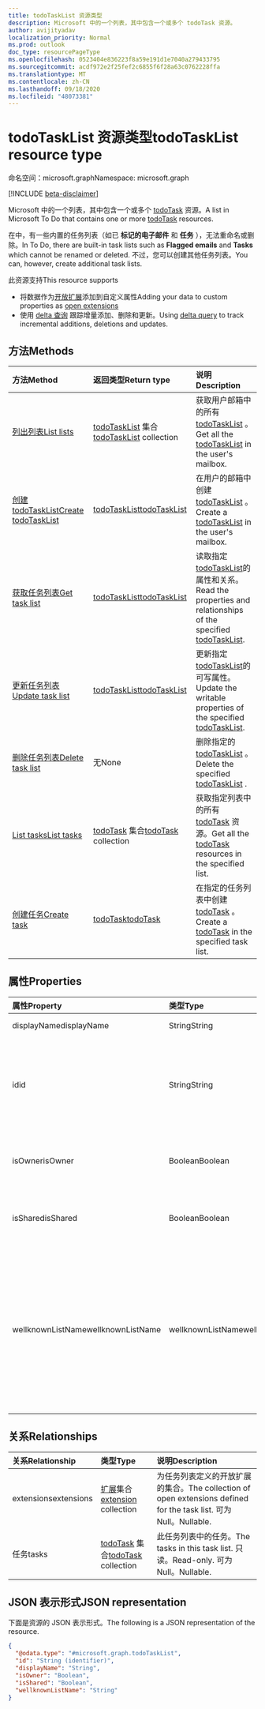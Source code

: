 ```yaml
---
title: todoTaskList 资源类型
description: Microsoft 中的一个列表，其中包含一个或多个 todoTask 资源。
author: avijityadav
localization_priority: Normal
ms.prod: outlook
doc_type: resourcePageType
ms.openlocfilehash: 0523404e836223f8a59e191d1e7040a279433795
ms.sourcegitcommit: acdf972e2f25fef2c6855f6f28a63c0762228ffa
ms.translationtype: MT
ms.contentlocale: zh-CN
ms.lasthandoff: 09/18/2020
ms.locfileid: "48073381"
---
```

# <a name="todotasklist-resource-type"></a><span data-ttu-id="a70f6-103">todoTaskList 资源类型</span><span class="sxs-lookup"><span data-stu-id="a70f6-103">todoTaskList resource type</span></span>

<span data-ttu-id="a70f6-104">命名空间：microsoft.graph</span><span class="sxs-lookup"><span data-stu-id="a70f6-104">Namespace: microsoft.graph</span></span>

[!INCLUDE [beta-disclaimer](../../includes/beta-disclaimer.md)]

<span data-ttu-id="a70f6-105">Microsoft 中的一个列表，其中包含一个或多个 [todoTask](./todotask.md) 资源。</span><span class="sxs-lookup"><span data-stu-id="a70f6-105">A list in Microsoft To Do that contains one or more [todoTask](./todotask.md) resources.</span></span> 

<span data-ttu-id="a70f6-106">在中，有一些内置的任务列表（如已 **标记的电子邮件** 和 **任务** ），无法重命名或删除。</span><span class="sxs-lookup"><span data-stu-id="a70f6-106">In To Do, there are built-in task lists such as **Flagged emails** and **Tasks** which cannot be renamed or deleted.</span></span>  <span data-ttu-id="a70f6-107">不过，您可以创建其他任务列表。</span><span class="sxs-lookup"><span data-stu-id="a70f6-107">You can, however, create additional task lists.</span></span>

<span data-ttu-id="a70f6-108">此资源支持</span><span class="sxs-lookup"><span data-stu-id="a70f6-108">This resource supports</span></span>
* <span data-ttu-id="a70f6-109">将数据作为[开放扩展](/graph/extensibility-overview)添加到自定义属性</span><span class="sxs-lookup"><span data-stu-id="a70f6-109">Adding your data to custom properties as [open extensions](/graph/extensibility-overview)</span></span>
* <span data-ttu-id="a70f6-110">使用 [delta 查询](/graph/delta-query-overview) 跟踪增量添加、删除和更新。</span><span class="sxs-lookup"><span data-stu-id="a70f6-110">Using [delta query](/graph/delta-query-overview) to track incremental additions, deletions and updates.</span></span>

## <a name="methods"></a><span data-ttu-id="a70f6-111">方法</span><span class="sxs-lookup"><span data-stu-id="a70f6-111">Methods</span></span>
|<span data-ttu-id="a70f6-112">方法</span><span class="sxs-lookup"><span data-stu-id="a70f6-112">Method</span></span>|<span data-ttu-id="a70f6-113">返回类型</span><span class="sxs-lookup"><span data-stu-id="a70f6-113">Return type</span></span>|<span data-ttu-id="a70f6-114">说明</span><span class="sxs-lookup"><span data-stu-id="a70f6-114">Description</span></span>|
|:---|:---|:---|
|[<span data-ttu-id="a70f6-115">列出列表</span><span class="sxs-lookup"><span data-stu-id="a70f6-115">List lists</span></span>](../api/todo-list-lists.md) | <span data-ttu-id="a70f6-116">[todoTaskList](todotasklist.md) 集合</span><span class="sxs-lookup"><span data-stu-id="a70f6-116">[todoTaskList](todotasklist.md) collection</span></span> | <span data-ttu-id="a70f6-117">获取用户邮箱中的所有 [todoTaskList](todotasklist.md) 。</span><span class="sxs-lookup"><span data-stu-id="a70f6-117">Get all the [todoTaskList](todotasklist.md) in the user's mailbox.</span></span> |
|[<span data-ttu-id="a70f6-118">创建 todoTaskList</span><span class="sxs-lookup"><span data-stu-id="a70f6-118">Create todoTaskList</span></span>](../api/todo-post-lists.md) | [<span data-ttu-id="a70f6-119">todoTaskList</span><span class="sxs-lookup"><span data-stu-id="a70f6-119">todoTaskList</span></span>](todotasklist.md) | <span data-ttu-id="a70f6-120">在用户的邮箱中创建 [todoTaskList](todotasklist.md) 。</span><span class="sxs-lookup"><span data-stu-id="a70f6-120">Create a [todoTaskList](todotasklist.md) in the user's mailbox.</span></span> |
|[<span data-ttu-id="a70f6-121">获取任务列表</span><span class="sxs-lookup"><span data-stu-id="a70f6-121">Get task list</span></span>](../api/todotasklist-get.md)|[<span data-ttu-id="a70f6-122">todoTaskList</span><span class="sxs-lookup"><span data-stu-id="a70f6-122">todoTaskList</span></span>](todotasklist.md)|<span data-ttu-id="a70f6-123">读取指定 [todoTaskList](todotasklist.md)的属性和关系。</span><span class="sxs-lookup"><span data-stu-id="a70f6-123">Read the properties and relationships of the specified [todoTaskList](todotasklist.md).</span></span>|
|[<span data-ttu-id="a70f6-124">更新任务列表</span><span class="sxs-lookup"><span data-stu-id="a70f6-124">Update task list</span></span>](../api/todotasklist-update.md)|[<span data-ttu-id="a70f6-125">todoTaskList</span><span class="sxs-lookup"><span data-stu-id="a70f6-125">todoTaskList</span></span>](todotasklist.md)| <span data-ttu-id="a70f6-126">更新指定 [todoTaskList](todotasklist.md)的可写属性。</span><span class="sxs-lookup"><span data-stu-id="a70f6-126">Update the writable properties of the specified [todoTaskList](todotasklist.md).</span></span>|
|[<span data-ttu-id="a70f6-127">删除任务列表</span><span class="sxs-lookup"><span data-stu-id="a70f6-127">Delete task list</span></span>](../api/todotasklist-delete.md)|<span data-ttu-id="a70f6-128">无</span><span class="sxs-lookup"><span data-stu-id="a70f6-128">None</span></span>| <span data-ttu-id="a70f6-129">删除指定的 [todoTaskList](todotasklist.md) 。</span><span class="sxs-lookup"><span data-stu-id="a70f6-129">Delete the specified [todoTaskList](todotasklist.md) .</span></span>|
|[<span data-ttu-id="a70f6-130">List tasks</span><span class="sxs-lookup"><span data-stu-id="a70f6-130">List tasks</span></span>](../api/todotasklist-list-tasks.md)|<span data-ttu-id="a70f6-131">[todoTask](todotask.md) 集合</span><span class="sxs-lookup"><span data-stu-id="a70f6-131">[todoTask](todotask.md) collection</span></span>|<span data-ttu-id="a70f6-132">获取指定列表中的所有 [todoTask](todotask.md) 资源。</span><span class="sxs-lookup"><span data-stu-id="a70f6-132">Get all the [todoTask](todotask.md) resources in the specified list.</span></span>|
|[<span data-ttu-id="a70f6-133">创建任务</span><span class="sxs-lookup"><span data-stu-id="a70f6-133">Create task</span></span>](../api/todotasklist-post-tasks.md)|[<span data-ttu-id="a70f6-134">todoTask</span><span class="sxs-lookup"><span data-stu-id="a70f6-134">todoTask</span></span>](todotask.md)| <span data-ttu-id="a70f6-135">在指定的任务列表中创建 [todoTask](todotask.md) 。</span><span class="sxs-lookup"><span data-stu-id="a70f6-135">Create a [todoTask](todotask.md) in the specified task list.</span></span>|

## <a name="properties"></a><span data-ttu-id="a70f6-136">属性</span><span class="sxs-lookup"><span data-stu-id="a70f6-136">Properties</span></span>
|<span data-ttu-id="a70f6-137">属性</span><span class="sxs-lookup"><span data-stu-id="a70f6-137">Property</span></span>|<span data-ttu-id="a70f6-138">类型</span><span class="sxs-lookup"><span data-stu-id="a70f6-138">Type</span></span>|<span data-ttu-id="a70f6-139">说明</span><span class="sxs-lookup"><span data-stu-id="a70f6-139">Description</span></span>|
|:---|:---|:---|
|<span data-ttu-id="a70f6-140">displayName</span><span class="sxs-lookup"><span data-stu-id="a70f6-140">displayName</span></span>|<span data-ttu-id="a70f6-141">String</span><span class="sxs-lookup"><span data-stu-id="a70f6-141">String</span></span>|<span data-ttu-id="a70f6-142">任务列表的名称。</span><span class="sxs-lookup"><span data-stu-id="a70f6-142">The name of the task list.</span></span>|
|<span data-ttu-id="a70f6-143">id</span><span class="sxs-lookup"><span data-stu-id="a70f6-143">id</span></span>|<span data-ttu-id="a70f6-144">String</span><span class="sxs-lookup"><span data-stu-id="a70f6-144">String</span></span>| <span data-ttu-id="a70f6-145">任务列表的标识符，在用户的邮箱中是唯一的。</span><span class="sxs-lookup"><span data-stu-id="a70f6-145">The identifier of the task list, unique in the user's mailbox.</span></span> <span data-ttu-id="a70f6-146">只读。</span><span class="sxs-lookup"><span data-stu-id="a70f6-146">Read-only.</span></span> <span data-ttu-id="a70f6-147">继承自 [entity](entity.md)</span><span class="sxs-lookup"><span data-stu-id="a70f6-147">Inherited from [entity](entity.md)</span></span>|
|<span data-ttu-id="a70f6-148">isOwner</span><span class="sxs-lookup"><span data-stu-id="a70f6-148">isOwner</span></span>|<span data-ttu-id="a70f6-149">Boolean</span><span class="sxs-lookup"><span data-stu-id="a70f6-149">Boolean</span></span>| <span data-ttu-id="a70f6-150">如果用户是给定任务列表的所有者，则为 True。</span><span class="sxs-lookup"><span data-stu-id="a70f6-150">True if the user is owner of the given task list.</span></span>|
|<span data-ttu-id="a70f6-151">isShared</span><span class="sxs-lookup"><span data-stu-id="a70f6-151">isShared</span></span>|<span data-ttu-id="a70f6-152">Boolean</span><span class="sxs-lookup"><span data-stu-id="a70f6-152">Boolean</span></span>| <span data-ttu-id="a70f6-153">如果任务列表与其他用户共享，则为 True</span><span class="sxs-lookup"><span data-stu-id="a70f6-153">True if the task list is shared with other users</span></span>|
|<span data-ttu-id="a70f6-154">wellknownListName</span><span class="sxs-lookup"><span data-stu-id="a70f6-154">wellknownListName</span></span>|<span data-ttu-id="a70f6-155">wellknownListName</span><span class="sxs-lookup"><span data-stu-id="a70f6-155">wellknownListName</span></span>| <span data-ttu-id="a70f6-156">指示已知列表名称的属性（如果给定列表是已知列表）。</span><span class="sxs-lookup"><span data-stu-id="a70f6-156">Property indicating the well-known list name if the given list is a well-known list.</span></span> <span data-ttu-id="a70f6-157">可取值为：`none`、`defaultList`、`flaggedEmails`、`unknownFutureValue`。</span><span class="sxs-lookup"><span data-stu-id="a70f6-157">Possible values are: `none`, `defaultList`, `flaggedEmails`, `unknownFutureValue`.</span></span>|

## <a name="relationships"></a><span data-ttu-id="a70f6-158">关系</span><span class="sxs-lookup"><span data-stu-id="a70f6-158">Relationships</span></span>
|<span data-ttu-id="a70f6-159">关系</span><span class="sxs-lookup"><span data-stu-id="a70f6-159">Relationship</span></span>|<span data-ttu-id="a70f6-160">类型</span><span class="sxs-lookup"><span data-stu-id="a70f6-160">Type</span></span>|<span data-ttu-id="a70f6-161">说明</span><span class="sxs-lookup"><span data-stu-id="a70f6-161">Description</span></span>|
|:---|:---|:---|
|<span data-ttu-id="a70f6-162">extensions</span><span class="sxs-lookup"><span data-stu-id="a70f6-162">extensions</span></span>|<span data-ttu-id="a70f6-163">[扩展](extension.md)集合</span><span class="sxs-lookup"><span data-stu-id="a70f6-163">[extension](extension.md) collection</span></span>| <span data-ttu-id="a70f6-164">为任务列表定义的开放扩展的集合。</span><span class="sxs-lookup"><span data-stu-id="a70f6-164">The collection of open extensions defined for the task list.</span></span> <span data-ttu-id="a70f6-165">可为 Null。</span><span class="sxs-lookup"><span data-stu-id="a70f6-165">Nullable.</span></span>|
|<span data-ttu-id="a70f6-166">任务</span><span class="sxs-lookup"><span data-stu-id="a70f6-166">tasks</span></span>|<span data-ttu-id="a70f6-167">[todoTask](todotask.md) 集合</span><span class="sxs-lookup"><span data-stu-id="a70f6-167">[todoTask](todotask.md) collection</span></span>|<span data-ttu-id="a70f6-168">此任务列表中的任务。</span><span class="sxs-lookup"><span data-stu-id="a70f6-168">The tasks in this task list.</span></span> <span data-ttu-id="a70f6-169">只读。</span><span class="sxs-lookup"><span data-stu-id="a70f6-169">Read-only.</span></span> <span data-ttu-id="a70f6-170">可为 Null。</span><span class="sxs-lookup"><span data-stu-id="a70f6-170">Nullable.</span></span>|

## <a name="json-representation"></a><span data-ttu-id="a70f6-171">JSON 表示形式</span><span class="sxs-lookup"><span data-stu-id="a70f6-171">JSON representation</span></span>
<span data-ttu-id="a70f6-172">下面是资源的 JSON 表示形式。</span><span class="sxs-lookup"><span data-stu-id="a70f6-172">The following is a JSON representation of the resource.</span></span>
<!-- {
  "blockType": "resource",
  "keyProperty": "id",
  "@odata.type": "microsoft.graph.todoTaskList",
  "baseType": "microsoft.graph.entity",
  "openType": false
}
-->
``` json
{
  "@odata.type": "#microsoft.graph.todoTaskList",
  "id": "String (identifier)",
  "displayName": "String",
  "isOwner": "Boolean",
  "isShared": "Boolean",
  "wellknownListName": "String"
}
```



